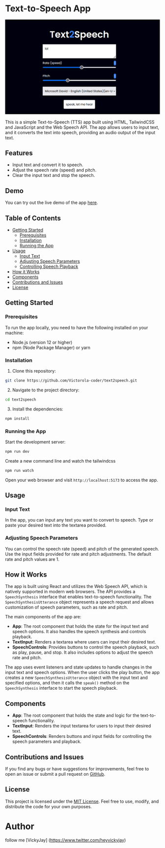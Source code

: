 # Text-to-Speech App

![Text-to-Speech App Screenshot](./src/img/project.png)

This is a simple Text-to-Speech (TTS) app built using HTML, TailwindCSS and JavaScript and the Web Speech API. The app allows users to input text, and it converts the text into speech, providing an audio output of the input text.

## Features

- Input text and convert it to speech.
- Adjust the speech rate (speed) and pitch.
- Clear the input text and stop the speech.

## Demo

You can try out the live demo of the app  [here](https://text2speech.vercel.app).

## Table of Contents

- [Getting Started](#getting-started)
  - [Prerequisites](#prerequisites)
  - [Installation](#installation)
  - [Running the App](#running-the-app)
- [Usage](#usage)
  - [Input Text](#input-text)
  - [Adjusting Speech Parameters](#adjusting-speech-parameters)
  - [Controlling Speech Playback](#controlling-speech-playback)
- [How it Works](#how-it-works)
- [Components](#components)
- [Contributions and Issues](#contributions-and-issues)
- [License](#license)

## Getting Started

### Prerequisites

To run the app locally, you need to have the following installed on your machine:

- Node.js (version 12 or higher)
- npm (Node Package Manager) or yarn

### Installation

1. Clone this repository:


```bash
git clone https://github.com/Victorola-coder/text2speech.git
```


2. Navigate to the project directory:

```bash
cd text2speech
```


3. Install the dependencies:

```bash
npm install
```


### Running the App

Start the development server:

```bash
npm run dev 
```

Create a new command line and watch the tailwindcss
```bash
npm run watch
```


Open your web browser and visit `http://localhost:5173` to access the app.

## Usage

### Input Text

In the app, you can input any text you want to convert to speech. Type or paste your desired text into the textarea provided.

### Adjusting Speech Parameters

You can control the speech rate (speed) and pitch of the generated speech. Use the input fields provided for rate and pitch adjustments. The default rate and pitch values are 1.

## How it Works

The app is built using React and utilizes the Web Speech API, which is natively supported in modern web browsers. The API provides a `SpeechSynthesis` interface that enables text-to-speech functionality. The `SpeechSynthesisUtterance` object represents a speech request and allows customization of speech parameters, such as rate and pitch.

The main components of the app are:

- **App**: The root component that holds the state for the input text and speech options. It also handles the speech synthesis and controls playback.
- **TextInput**: Renders a textarea where users can input their desired text.
- **SpeechControls**: Provides buttons to control the speech playback, such as play, pause, and stop. It also includes options to adjust the speech rate and pitch.

The app uses event listeners and state updates to handle changes in the input text and speech options. When the user clicks the play button, the app creates a new `SpeechSynthesisUtterance` object with the input text and specified options, and then it calls the `speak()` method on the `SpeechSynthesis` interface to start the speech playback.

## Components

- **App**: The root component that holds the state and logic for the text-to-speech functionality.
- **TextInput**: Renders the input textarea for users to input their desired text.
- **SpeechControls**: Renders buttons and input fields for controlling the speech parameters and playback.

## Contributions and Issues

If you find any bugs or have suggestions for improvements, feel free to open an issue or submit a pull request on [GitHub](https://victorola-coder/text2speech).

## License

This project is licensed under the [MIT License](LICENSE). Feel free to use, modify, and distribute the code for your own purposes.

# Author
 follow me [VickyJay] (https://www.twitter.com/heyvickyjay)
